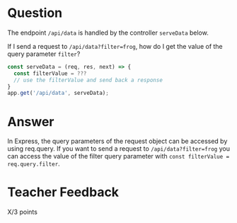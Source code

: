 # Question

The endpoint `/api/data` is handled by the controller `serveData` below.

If I send a request to `/api/data?filter=frog`, how do I get the value of the query parameter `filter`?

```js
const serveData = (req, res, next) => {
  const filterValue = ???
  // use the filterValue and send back a response
}
app.get('/api/data', serveData);
```

# Answer

In Express, the query parameters of the request object can be accessed by using req.query. If you want to send a request to `/api/data?filter=frog` you can access the value of the filter query parameter with `const filterValue = req.query.filter`.

# Teacher Feedback

X/3 points
